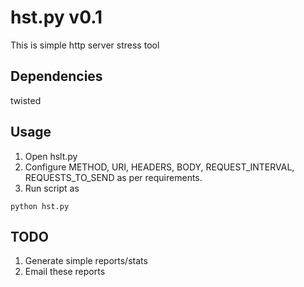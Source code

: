 # hst.py v0.1
This is simple http server stress tool

## Dependencies
twisted

## Usage
1. Open hslt.py
2. Configure METHOD, URI, HEADERS, BODY, REQUEST_INTERVAL, REQUESTS_TO_SEND as per requirements.
3. Run script as
```
python hst.py
```

## TODO
1. Generate simple reports/stats
2. Email these reports

